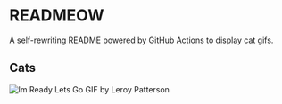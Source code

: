 # READMEOW

A self-rewriting README powered by GitHub Actions to display cat gifs.

## Cats

![Im Ready Lets Go GIF by Leroy Patterson](https://media2.giphy.com/media/CjmvTCZf2U3p09Cn0h/200.gif?cid=9acd02dadqnclmxsb9t4xbnht1sq4oor57zx9agf6xxbh2yp&ep=v1_gifs_search&rid=200.gif&ct=g)
